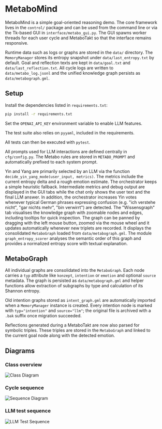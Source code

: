 # MetaboMind

MetaboMind is a simple goal-oriented reasoning demo.  The core framework lives
in the ``control/`` package and can be used from the command line or via the
Tk-based GUI in ``interface/metabo_gui.py``.  The GUI spawns worker threads for
each user cycle and MetaboTakt so that the interface remains responsive.

Runtime data such as logs or graphs are stored in the `data/` directory.
The `MemoryManager` stores its entropy snapshot under
`data/last_entropy.txt` by default. Goal and reflection texts are kept in
`data/goal.txt` and `data/last_reflection.txt`.
All cycle logs are written to `data/metabo_log.jsonl` and the unified
knowledge graph persists as `data/metabograph.gml`.

## Setup

Install the dependencies listed in `requirements.txt`:

```bash
pip install -r requirements.txt
```

Set the `OPENAI_API_KEY` environment variable to enable LLM features.

The test suite also relies on `pyyaml`, included in the requirements.

All tests can then be executed with `pytest`.

All prompts used for LLM interactions are defined centrally in `cfg/config.py`.
The Metabo rules are stored in `METABO_PROMPT` and automatically prefixed to
each system prompt.

Yin and Yang are primarily selected by an LLM via the function
`decide_yin_yang_mode(user_input, metrics)`.  The metrics include the current
entropy delta and a rough emotion estimate.  The orchestrator keeps a simple
heuristic fallback.  Intermediate metrics and debug output are displayed in the
GUI tabs while the chat only shows the user text and the final LLM answer.  In
addition, the orchestrator increases Yin votes whenever typical German phrases
expressing confusion (e.g. "ich verstehe nicht", "gar nichts mehr", "bin
verwirrt") are detected.
The "Wissensgraph" tab visualises the knowledge graph with zoomable nodes and
edges, including tooltips for quick inspection. The graph can be panned by
dragging with the left mouse button, zoomed via the mouse wheel and it updates
automatically whenever new triplets are recorded.
It displays the consolidated `MetaboGraph` loaded from `data/metabograph.gml`.
The module `graph_entropy_scorer` analyses the semantic order of this graph and
provides a normalized entropy score with textual explanation.

## MetaboGraph

All individual graphs are consolidated into the `MetaboGraph`. Each node carries
a `typ` attribute like `konzept`, `intention` or `emotion` and optional
`source` metadata. The graph is persisted as `data/metabograph.gml` and helper
functions allow extraction of subgraphs by type and calculation of its Shannon
entropy.

Old intention graphs stored as `intent_graph.gml` are automatically imported
when a `MemoryManager` instance is created. Every intention node is marked with
`typ="intention"` and `source="llm"`; the original file is archived with a
`.bak` suffix once migration succeeded.

Reflections generated during a MetaboTakt are now also parsed for symbolic
triples. These triples are stored in the ``MetaboGraph`` and linked to the
current goal node along with the detected emotion.

## Diagrams

### Class overview

![Class Diagram](https://www.plantuml.com/plantuml/png/ZLPBRzGm4BxdL_ZMLDs5EmTKYLPLfLOWe4WLGfQRp6Oj4ZlOasrJn7zdxDXn7blA9UlCJERrpJVUSul2ODVKsSdR4tRNbWAXP6A7O9WeIwagPk1N9mqqeD2-mIVCYbfOosw5LF48A1xqXxwe8KYkjAXlXH8LkVcTCRQjIC1RWNlsZdsY7oSpiAkXGAdLGdDM0NBtHNxgtcnySmylgRKeUVeyc8a3J8K8JtYQ_HbpRBJffpcTLKQqBkgrGggDFhbo0gTfV44y6WprHUsMFFcaQrtzJpLRScvqso-BjAWDS3IohG5j7W--5cez3qb8PMMrHuuXdxopO4ZQThXXyQCDSxtPi9J4XeKqJrEiINFIyPM61Yyv5S4VO4Tko3ET_OXuiqBKHLVJtF1GQ9vSKkjnBXuocSaFekx0AnlHHgchDyOkeKQHe9pZDM2vapM4_beq7jtrn8s8ttOroWivukrjet8YzpKCNKyTcRmxc8u3Q9LexLvZilCnq0Y2qnVL6ZX8tLa-8AVWaO_p7UVVvp-uE4ZRYLe-n_YwGve0Rv0wytb4y59LKaKsVXK_SIQub-fUgEgZAVP0xHA4oT36HfVWHfRh0nWZInZxkUKU1Kk26sdn-uvwWp-yOYyTg7tKa7sG0wsM1n186gdGonIHaWUPspKe6uWSTy5pz_05br1G_204Qcv1K-uulM6sU-2bLeCTBxH2saMMTwe0uuxOBybFJYwylr1dSDvBnNjgn11bS1vYJJU7P__TTTnjhl_V93oEpenu743YHFvdhPlqHhgA-nsxa3NKuJm5yKulXz7_KX15WkyrkJpytXSyjJLLkzGiyZxAaTS8uGVMpraAz_Amlx01vXnmtF6dBNUq2iS6J0LSkVQx1o7SjmImxam1or9kT3NkxYErq3hcXRk3ShyS-G3dT2EcRNbqcuqhS-F65HnHUvT3vguwjjs-drrqaxFNJQwybMvs-QoqAzOk3OxGTHqYZNWsl-kSTd75hGscLrnQ5qUINoXdLSSslPmliMZPI4AGRZJBS6z0b0kxIRH_cKqeUQIsDRUoAOUNvQ_1IyENdOCgtR-blm00)

### Cycle sequence

![Sequence Diagram](https://www.plantuml.com/plantuml/png/XLHDI-mm5DttLmHcySR5CFik7eBAu4847mgkmZMvamRQ9DpSFgs_tgHgPzeKtPvxplqyoMLa8Ewxjlgp5ttGmAW571b9OEVPUhVhl4Pnj6yLAFOa7YDI5PB8AXl0iRX3XXT_UBnTGQy6rU8CFtXexy21AR9qdeQro0CUMrIvbHjdh9kdUxRk6Pov9zLWP8BKuJnjQluQbTMBf0U2q3nPV5t3RnoJ3yC_vIc5yy1Yz_TSKWjDOFRltdTJU5f3BQmBFGl6Dwucz4GPTr8BwftiHa2gZ6mp_q9iDjmGWjvigZFwMF-qkLeOP6aIiBrOqcQBh4Lq46BZkIIMezP2GQlwDfb0ucSWoKgUs2s7YHbV5bWUBdVja79scaA_3W1QV-_9kcXDmvAzDBcfKNj6FZj33dzgcMneaUDKQ8mLr0Z_yVTb9fByUXSbUSMBoIYZ-MH-HDiq1baLooedaqw2mJevf6nBvObQNY5JgvKkVcZkfJSoa7M5F-QE9enzkt3pyZsyLfVeTFvAFW00)

### LLM test sequence

![LLM Test Sequence](https://www.plantuml.com/plantuml/png/PP2z2iCW481tdy8n6V826KgWGwSkfPt5cgC8vXGz2Ntx-bEeiPj-Vdntk0IIdk9cc5HaFRz38F3C9QYLTXAfe5j4xF0LI3xj-QqC7FZ5IlDmgyoPMkFJgOdCt4SKbEvX6DcFPwjfLcqhGAXC1eqkqiWQYKzz6a8qr5MRZMOUoq6y4alZcwU_5iBEitQeVPqworbFR05Sy_zz0000)
